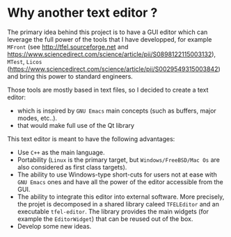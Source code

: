 # Why another text editor ?

The primary idea behind this project is to have a GUI editor which can
leverage the full power of the tools that I have developped, for example
`MFront` (see http://tfel.sourceforge.net and
https://www.sciencedirect.com/science/article/pii/S0898122115003132),
`MTest`, `Licos`
(https://www.sciencedirect.com/science/article/pii/S0029549315003842)
and bring this power to standard engineers.

Those tools are mostly based in text files, so I decided to create a
text editor:

- which is inspired by `GNU Emacs` main concepts (such as buffers, major
  modes, etc..).
- that would make full use of the Qt library

This text editor is meant to have the following advantages:

- Use `C++` as the main language.
- Portability (`Linux` is the primary target, but `Windows/FreeBSD/Mac Os`
  are also considered as first class targets).
- The ability to use
  Windows-type short-cuts for users not at ease with `GNU Emacs` ones and
  have all the power of the editor accessible from the GUI.
- The ability to integrate this editor into external software. More
  precisely, the projet is decomposed in a shared library caleed
  `TFELEditor` and an executable `tfel-editor`. The library provides
  the main widgets (for example the `EditorWidget`) that can be reused
  out of the box.
- Develop some new ideas.
